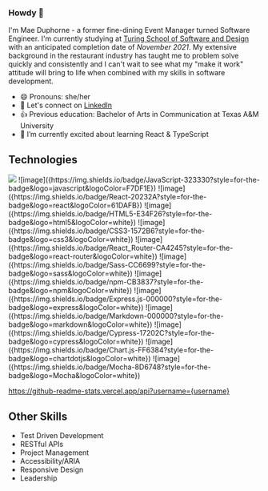 ### Howdy 🤠

I'm Mae Duphorne - a former fine-dining Event Manager turned Software Engineer. I'm currently studying at [Turing School of Software and Design](https://turing.edu/) with an anticipated completion date of _November 2021_. My extensive background in the restaurant industry has taught me to problem solve quickly and consistently and I can't wait to see what my "make it work" attitude will bring to life when combined with my skills in software development.  

- 😄 Pronouns: she/her
- 💬 Let's connect on [LinkedIn](https://www.linkedin.com/in/maeduphorne/)
- 👍 Previous education: Bachelor of Arts in Communication at Texas A&M University
- 🌱 I’m currently excited about learning React & TypeScript

## Technologies
<img src="{https://img.shields.io/badge/JavaScript-323330?style=for-the-badge&logo=javascript&logoColor=F7DF1E}" />
![image]({https://img.shields.io/badge/JavaScript-323330?style=for-the-badge&logo=javascript&logoColor=F7DF1E})
![image]({https://img.shields.io/badge/React-20232A?style=for-the-badge&logo=react&logoColor=61DAFB})
![image]({https://img.shields.io/badge/HTML5-E34F26?style=for-the-badge&logo=html5&logoColor=white})
![image]({https://img.shields.io/badge/CSS3-1572B6?style=for-the-badge&logo=css3&logoColor=white})
![image]({https://img.shields.io/badge/React_Router-CA4245?style=for-the-badge&logo=react-router&logoColor=white})
![image]({https://img.shields.io/badge/Sass-CC6699?style=for-the-badge&logo=sass&logoColor=white})
![image]({https://img.shields.io/badge/npm-CB3837?style=for-the-badge&logo=npm&logoColor=white})
![image]({https://img.shields.io/badge/Express.js-000000?style=for-the-badge&logo=express&logoColor=white})
![image]({https://img.shields.io/badge/Markdown-000000?style=for-the-badge&logo=markdown&logoColor=white})
![image]({https://img.shields.io/badge/Cypress-17202C?style=for-the-badge&logo=cypress&logoColor=white})
![image]({https://img.shields.io/badge/Chart.js-FF6384?style=for-the-badge&logo=chartdotjs&logoColor=white})
![image]({https://img.shields.io/badge/Mocha-8D6748?style=for-the-badge&logo=Mocha&logoColor=white})


https://github-readme-stats.vercel.app/api?username={username}


## Other Skills
- Test Driven Development
- RESTful APIs
- Project Management
- Accessibility/ARIA
- Responsive Design
- Leadership
